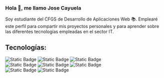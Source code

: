 ### Hola 👋, me llamo Jose Cayuela

Soy estudiante del CFGS de Desarrollo de Aplicaciones Web 📚. Emplearé este perfil para compartir mis proyectos personales y para aprender sobre las diferentes tecnologías empleadas en el sector IT.

## Tecnologías:
![Static Badge](https://img.shields.io/badge/IntelliJ-%20white?style=for-the-badge&logo=intellijidea&logoColor=white&labelColor=101010&color=2B79EA)
![Static Badge](https://img.shields.io/badge/JAVA-%20white?style=for-the-badge&logo=oracle&logoColor=white&labelColor=101010&color=D4AE50)
![Static Badge](https://img.shields.io/badge/SQL-%20white?style=for-the-badge&logo=postgresql&logoColor=white&labelColor=101010&color=899FE1)
</br>
![Static Badge](https://img.shields.io/badge/HTML-%20white?style=for-the-badge&logo=html5&logoColor=white&labelColor=101010&color=E88A2C)
![Static Badge](https://img.shields.io/badge/XML-%20white?style=for-the-badge&logoColor=white&labelColor=101010&color=DC93F5)
![Static Badge](https://img.shields.io/badge/CSS-%20white?style=for-the-badge&logo=css3&logoColor=white&labelColor=101010&color=4652E0)
</br>
![Static Badge](https://img.shields.io/badge/DBEAVER-%20white?style=for-the-badge&logo=dbeaver&logoColor=white&labelColor=101010&color=46E0A2)
![Static Badge](https://img.shields.io/badge/VSCODE-%20white?style=for-the-badge&logo=visualstudiocode&logoColor=white&labelColor=101010&color=367FD9)
